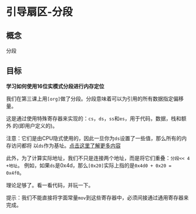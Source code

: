 # 引导扇区-分段


## 概念

分段


## 目标

**学习如何使用16位实模式分段进行内存定位**

我们在第三课上用`[org]`做了分段。分段意味着可以为引用的所有数据指定偏移量。

这是通过使用特殊寄存器来实现的：`cs`，`ds`，`ss`和`es`，用于代码，数据，栈和额外
的(即用户定义的)。

注意：它们是由CPU隐式使用的，因此一旦你为`ds`设置了一些值，那么所有的内存访问都将
以`ds`作为基址。[点击这里了解更多内容](https://wiki.osdev.org/Segmentation)

此外，为了计算实际地址，我们不只是连接两个地址，而是将它们重叠：`分段<< 4 +地址`。
例如，如果`ds`是0x4d，那么`[0x20]`实际上指的是`0x4d0 + 0x20 = 0x4f0`。

理论足够了。看一看代码，并玩一下。

提示：我们不能直接将字面常量`mov`到这些寄存器中，必须间接通过通用寄存器来完成。

